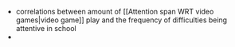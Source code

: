 - correlations between amount of [[Attention span WRT video games|video game]] play and the frequency of difficulties being attentive in school
- 